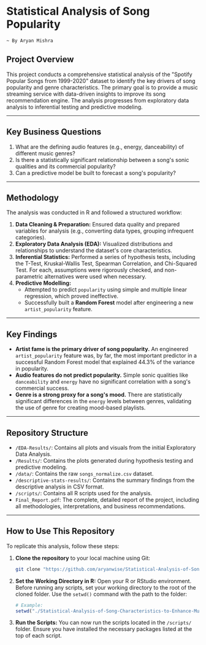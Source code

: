 # Statistical Analysis of Song Popularity
`~ By Aryan Mishra`

## Project Overview

This project conducts a comprehensive statistical analysis of the "Spotify Popular Songs from 1999-2020" dataset to identify the key drivers of song popularity and genre characteristics. The primary goal is to provide a music streaming service with data-driven insights to improve its song recommendation engine. The analysis progresses from exploratory data analysis to inferential testing and predictive modeling.

---
## Key Business Questions

1.  What are the defining audio features (e.g., energy, danceability) of different music genres?
2.  Is there a statistically significant relationship between a song's sonic qualities and its commercial popularity?
3.  Can a predictive model be built to forecast a song's popularity?

---
## Methodology

The analysis was conducted in R and followed a structured workflow:

1.  **Data Cleaning & Preparation:** Ensured data quality and prepared variables for analysis (e.g., converting data types, grouping infrequent categories).
2.  **Exploratory Data Analysis (EDA):** Visualized distributions and relationships to understand the dataset's core characteristics.
3.  **Inferential Statistics:** Performed a series of hypothesis tests, including the T-Test, Kruskal-Wallis Test, Spearman Correlation, and Chi-Squared Test. For each, assumptions were rigorously checked, and non-parametric alternatives were used when necessary.
4.  **Predictive Modelling:**
    * Attempted to predict `popularity` using simple and multiple linear regression, which proved ineffective.
    * Successfully built a **Random Forest** model after engineering a new `artist_popularity` feature.

---
## Key Findings

* **Artist fame is the primary driver of song popularity.** An engineered `artist_popularity` feature was, by far, the most important predictor in a successful Random Forest model that explained 44.3% of the variance in popularity.
* **Audio features do not predict popularity.** Simple sonic qualities like `danceability` and `energy` have no significant correlation with a song's commercial success.
* **Genre is a strong proxy for a song's mood.** There are statistically significant differences in the `energy` levels between genres, validating the use of genre for creating mood-based playlists.

---
## Repository Structure

* `/EDA-Results/`: Contains all plots and visuals from the initial Exploratory Data Analysis.
* `/Results/`: Contains the plots generated during hypothesis testing and predictive modeling.
* `/data/`: Contains the raw `songs_normalize.csv` dataset.
* `/descriptive-stats-results/`: Contains the summary findings from the descriptive analysis in CSV format.
* `/scripts/`: Contains all R scripts used for the analysis.
* `Final_Report.pdf`: The complete, detailed report of the project, including all methodologies, interpretations, and business recommendations.

-----

## How to Use This Repository

To replicate this analysis, follow these steps:

1.  **Clone the repository** to your local machine using Git:
    ```bash
    git clone "https://github.com/aryanwise/Statistical-Analysis-of-Song-Characteristics-to-Enhance-Music.git"
    ```
2.  **Set the Working Directory in R:**
    Open your R or RStudio environment. Before running any scripts, set your working directory to the root of the cloned folder. Use the `setwd()` command with the path to the folder:
    ```r
    # Example:
    setwd("./Statistical-Analysis-of-Song-Characteristics-to-Enhance-Music")
    ```
3.  **Run the Scripts:**
    You can now run the scripts located in the `/scripts/` folder. Ensure you have installed the necessary packages listed at the top of each script.
